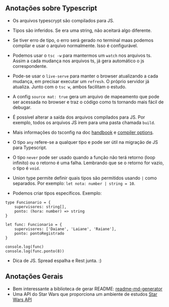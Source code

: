 ## Anotações sobre Typescript

- Os arquivos typescrypt são compilados para JS.
- Tipos são inferidos. Se era uma string, não aceitará algo diferente.
- Se tiver erro de tipo, o erro será gerado no terminal maas podemos compilar e usar o arquivo normalmente. Isso é configurável.
- Podemos usar o `tsc -w` para mantermos um `watch` nos arquivos ts. Assim a cada mudança nos arquivos ts, já gera automático o js correspondente.
- Pode-se usar o `live-serve` para manter o browser atualizando a cada mudança, em precisar executar um `refresh`. O próprio servidor já atualiza. Junto com o `tsc w`, ambos facilitam o estudo.

- A config `source mat: true` gera um arquivo de mapeamento que pode ser acessada no browser e traz o código como ts tornando mais fácil de debugar.
- É possível alterar a saída dos arquivos compilados para JS. Por exemplo, todos os arquivos JS irem para uma pasta chamada `build`.
- Mais informações do tsconfig na doc [handbook](https://www.typescriptlang.org/docs/handbook/tsconfig-json.html) e [compiler options](https://www.typescriptlang.org/docs/handbook/compiler-options.html).

- O tipo `any` refere-se a qualquer tipo e pode ser útil na migração de JS para Typescript.
- O tipo `never` pode ser usado quando a função não terá retorno (loop infinito) ou o retorno é uma falha. Lembrando que se o retorno for vazio, o tipo é `void`.
- Union type permite definir quais tipos são permitidos usando `|` como separados. Por exemplo: `let nota: number | string = 10`.
- Podemos criar tipos específicos. Exemplo: 
```
type Funcionario = {
    supervisores: string[],
    ponto: (hora: number) => string
}

let func: Funcionario = {
    supervisores: ['Daiane', 'Laiane', 'Raiane'],
    ponto: pontoRegistrado
}

console.log(func)
console.log(func.ponto(8))
```

- Dica de JS. Spread espalha e Rest junta. :)

## Anotações Gerais
- Bem interessante a biblioteca de gerar README: [readme-md-generator](https://github.com/kefranabg/readme-md-generator)
- Uma API do Star Wars que proporciona um ambiente de estudos [Star Wars API](https://swapi.dev/)